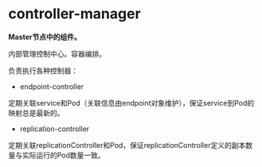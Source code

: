 # controller-manager

**Master节点中的组件。**

内部管理控制中心。容器编排。

负责执行各种控制器：

- endpoint-controller

定期关联service和Pod（关联信息由endpoint对象维护），保证service到Pod的映射总是最新的。

- replication-controller

定期关联replicationController和Pod，保证replicationController定义的副本数量与实际运行的Pod数量一致。
